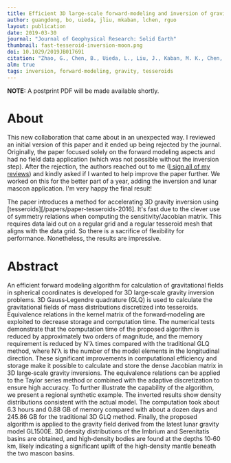 ```yaml
---
title: Efficient 3D large-scale forward-modeling and inversion of gravitational fields in spherical coordinates with application to lunar mascons
author: guangdong, bo, uieda, jliu, mkaban, lchen, rguo
layout: publication
date: 2019-03-30
journal: "Journal of Geophysical Research: Solid Earth"
thumbnail: fast-tesseroid-inversion-moon.png
doi: 10.1029/2019JB017691
citation: "Zhao, G., Chen, B., Uieda, L., Liu, J., Kaban, M. K., Chen, L., & Guo, R. (2019). Efficient 3D large-scale forward-modeling and inversion of gravitational fields in spherical coordinates with application to lunar mascons. Journal of Geophysical Research: Solid Earth. doi:10.1029/2019JB017691."
alm: true
tags: inversion, forward-modeling, gravity, tesseroids
---
```


<div class="alert alert-success">
<b>NOTE:</b> A postprint PDF will be made available shortly.
</div>

# About

This new collaboration that came about in an unexpected way.
I reviewed an initial version of this
paper and it ended up being rejected by the journal.
Originally, the paper focused
solely on the forward modeling aspects and had no field data application (which was not
possible without the inversion step).
After the rejection, the authors reached out to me
([I sign all of my reviews](https://github.com/leouieda/peer-review))
and kindly asked if I wanted to help improve the paper further.
We worked on this for the better part of a year, adding the inversion and lunar mascon
application. I'm very happy the final result!

The paper introduces a method for accelerating 3D gravity inversion using
[tesseroids][/papers/paper-tesseroids-2016].
It's fast due to the clever use of symmetry relations when computing the
sensitivity/Jacobian matrix. This requires data laid out on a regular grid and a regular
tesseroid mesh that aligns with the data grid. So there is a sacrifice of flexibility
for performance. Nonetheless, the results are impressive.

# Abstract

An efficient forward modeling algorithm for calculation of gravitational fields in
spherical coordinates is developed for 3D large‐scale gravity inversion problems. 3D
Gauss‐Legendre quadrature (GLQ) is used to calculate the gravitational fields of mass
distributions discretized into tesseroids. Equivalence relations in the kernel matrix of
the forward‐modeling are exploited to decrease storage and computation time. The
numerical tests demonstrate that the computation time of the proposed algorithm is
reduced by approximately two orders of magnitude, and the memory requirement is reduced
by N'λ times compared with the traditional GLQ method, where N'λ is the number of the
model elements in the longitudinal direction. These significant improvements in
computational efficiency and storage make it possible to calculate and store the dense
Jacobian matrix in 3D large‐scale gravity inversions. The equivalence relations can be
applied to the Taylor series method or combined with the adaptive discretization to
ensure high accuracy. To further illustrate the capability of the algorithm, we present
a regional synthetic example. The inverted results show density distributions consistent
with the actual model. The computation took about 6.3 hours and 0.88 GB of memory
compared with about a dozen days and 245.86 GB for the traditional 3D GLQ method.
Finally, the proposed algorithm is applied to the gravity field derived from the latest
lunar gravity model GL1500E. 3D density distributions of the Imbrium and Serenitatis
basins are obtained, and high‐density bodies are found at the depths 10‐60 km, likely
indicating a significant uplift of the high‐density mantle beneath the two mascon
basins.
